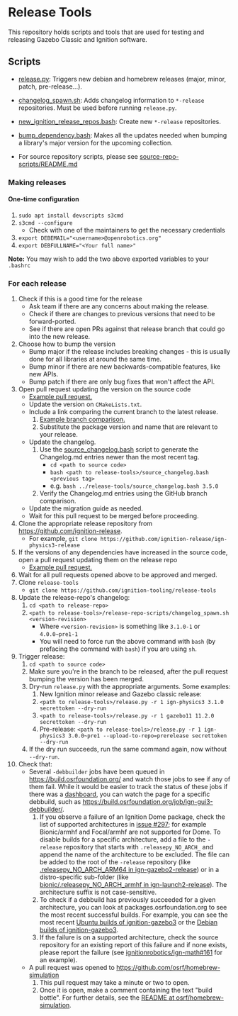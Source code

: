 # Release Tools

This repository holds scripts and tools that are used for testing and releasing
Gazebo Classic and Ignition software.

## Scripts

* [release.py](release.py): Triggers new debian and homebrew releases (major, minor, patch, pre-release...).
* [changelog_spawn.sh](release-repo-scripts/changelog_spawn.sh): Adds changelog information to `*-release` repositories. Must be used before running `release.py`.
* [new_ignition_release_repos.bash](release-repo-scripts/new_ignition_release_repos.bash): Create new `*-release` repositories.
* [bump_dependency.bash](release-repo-scripts/bump_dependency.bash): Makes all the updates needed when bumping a library's major version for the upcoming collection.

* For source repository scripts, please see [source-repo-scripts/README.md](source-repo-scripts/README.md)

### Making releases

#### One-time configuration

1. `sudo apt install devscripts s3cmd`
1. `s3cmd --configure`
    * Check with one of the maintainers to get the necessary credentials
1. `export DEBEMAIL="<username>@openrobotics.org"`
1. `export DEBFULLNAME="<Your full name>"`

**Note:** You may wish to add the two above exported variables to your `.bashrc`

### For each release

1. Check if this is a good time for the release
    * Ask team if there are any concerns about making the release.
    * Check if there are changes to previous versions that need to be forward-ported.
    * See if there are open PRs against that release branch that could go into the new release.
1. Choose how to bump the version
    * Bump major if the release includes breaking changes - this is usually done for all libraries at around the same time.
    * Bump minor if there are new backwards-compatible features, like new APIs.
    * Bump patch if there are only bug fixes that won't affect the API.
1. Open pull request updating the version on the source code
    * [Example pull request.](https://github.com/ignitionrobotics/ign-physics/pull/132)
    * Update the version on `CMakeLists.txt`.
    * Include a link comparing the current branch to the latest release.
        1. [Example branch comparison.](https://github.com/ignitionrobotics/ign-gazebo/compare/ignition-gazebo3_3.5.0...ign-gazebo3)
        1. Substitute the package version and name that are relevant to your release.
    * Update the changelog.
        1. Use the [source_changelog.bash](source_changelog.bash) script to generate the Changelog.md entries newer than the most recent tag.
            * `cd <path to source code>`
            * `bash <path to release-tools>/source_changelog.bash <previous tag>`
            * e.g. `bash ../release-tools/source_changelog.bash 3.5.0`
        1. Verify the Changelog.md entries using the GitHub branch comparison.
    * Update the migration guide as needed.
    * Wait for this pull request to be merged before proceeding.
1. Clone the appropriate release repository from https://github.com/ignition-release.
    * For example, `git clone https://github.com/ignition-release/ign-physics3-release`
1. If the versions of any dependencies have increased in the source code, open a pull request updating them on the release repo
    * [Example pull request.](https://github.com/ignition-release/ign-gazebo3-release/pull/4)
1. Wait for all pull requests opened above to be approved and merged.
1. Clone `release-tools`
    * `git clone https://github.com/ignition-tooling/release-tools`
1. Update the release-repo's changelog:
    1. `cd <path to release-repo>`
    1. `<path to release-tools>/release-repo-scripts/changelog_spawn.sh <version-revision>`
        * Where `<version-revision>` is something like `3.1.0-1` or `4.0.0~pre1-1`
        * You will need to force run the above command with `bash` (by prefacing the command with `bash`) if you are using `sh`.
1. Trigger release:
    1. `cd <path to source code>`
    1. Make sure you're in the branch to be released, after the pull request bumping the version has been merged.
    1. Dry-run `release.py` with the appropriate arguments. Some examples:
        1. New Ignition minor release and Gazebo classic release:
          1. `<path to release-tools>/release.py -r 1 ign-physics3 3.1.0 secrettoken --dry-run`
          1. `<path to release-tools>/release.py -r 1 gazebo11 11.2.0 secrettoken --dry-run`
        1. Pre-release: `<path to release-tools>/release.py -r 1 ign-physics3 3.0.0~pre1 --upload-to-repo=prerelease secrettoken --dry-run`
    1. If the dry run succeeds, run the same command again, now without `--dry-run`.
1. Check that:
    * Several `-debbuilder` jobs have been queued in https://build.osrfoundation.org/ and watch those jobs to see if any of them fail.
      While it would be easier to track the status of these jobs if there was a [dashboard](https://github.com/ignition-tooling/release-tools/issues/295),
      you can watch the page for a specific debbuild, such as https://build.osrfoundation.org/job/ign-gui3-debbuilder/.
        1. If you observe a failure of an Ignition Dome package, check the list of supported
           architectures in [issue #297](https://github.com/ignition-tooling/release-tools/issues/297);
           for example Bionic/armhf and Focal/armhf are not supported for Dome.
           To disable builds for a specific architecture, add a file to the `-release` repository that starts with `.releasepy_NO_ARCH_`
           and append the name of the architecture to be excluded. The file can be added to the
           root of the `-release` repository (like [.releasepy_NO_ARCH_ARM64 in ign-gazebo2-release](https://github.com/ignition-release/ign-gazebo2-release/blob/master/.releasepy_NO_ARCH_ARM64))
           or in a distro-specific sub-folder (like [bionic/.releasepy_NO_ARCH_armhf in ign-launch2-release](https://github.com/ignition-release/ign-launch2-release/blob/master/bionic/.releasepy_NO_ARCH_armhf)).
           The architecture suffix is not case-sensitive.
        1. To check if a debbuild has previously succeeded for a given architecture, you can look at packages.osrfoundation.org
           to see the most recent successful builds. For example, you can see the most recent
           [Ubuntu builds of ignition-gazebo3](https://packages.osrfoundation.org/gazebo/ubuntu-stable/pool/main/i/ignition-gazebo3/)
           or the [Debian builds of ignition-gazebo3](https://packages.osrfoundation.org/gazebo/debian-stable/pool/main/i/ignition-gazebo3/).
        1. If the failure is on a supported architecture, check the source repository for an existing report of this failure and if none
           exists, please report the failure (see [ignitionrobotics/ign-math#161](https://github.com/ignitionrobotics/ign-math/issues/161)
           for an example).
    * A pull request was opened to https://github.com/osrf/homebrew-simulation
        1. This pull request may take a minute or two to open.
        1. Once it is open, make a comment containing the text "build bottle".
           For further details, see the [README at osrf/homebrew-simulation](https://github.com/osrf/homebrew-simulation#to-build-bottles).
